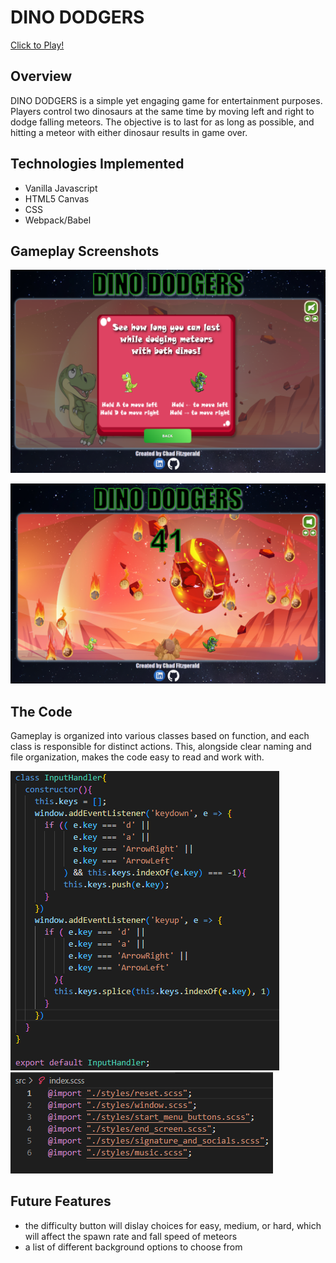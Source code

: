 # DINO DODGERS

[Click to Play!](https://chadfitz.github.io/DINO-DODGERS/)

## Overview

DINO DODGERS is a simple yet engaging game for entertainment purposes. Players control two dinosaurs at the same time by moving left and right to dodge falling meteors. The objective is to last for as long as possible, and hitting a meteor with either dinosaur results in game over.  

## Technologies Implemented
- Vanilla Javascript
- HTML5 Canvas
- CSS
- Webpack/Babel

## Gameplay Screenshots

![](./src/readme_screenshots/instructions.PNG)  
  
![](./src/readme_screenshots/gameplay.PNG)  

## The Code

Gameplay is organized into various classes based on function, and each class is responsible for distinct actions. This, alongside clear naming and file organization, makes the code easy to read and work with.  

![](./src/readme_screenshots/input_handler.PNG)  
![](./src/readme_screenshots/index_scss.PNG)  

## Future Features

- the difficulty button will dislay choices for easy, medium, or hard, which will affect the spawn rate and fall speed of meteors
- a list of different background options to choose from
